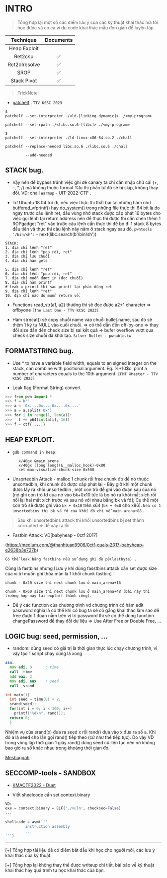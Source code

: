 # INTRO
>Tổng hợp lại một số các điểm lưu ý của các kỹ thuật khai thác mà tôi học được và có cả ví dụ code khai thác mẫu đơn giản để luyện tập.

| Technique  | Documents |
|:----------:|:---------:|
|Heap Exploit|        |
|Ret2csu| ✅   |
|Ret2dlresolve|  ✅   |
|SROP| ✅   |
|Stack Pivot| ✅   |

>TrickNote:

* [patchelf](https://github.com/NixOS/patchelf) . `TTV KSSC 2023`

```
$ 
patchelf --set-interpreter ./<ld-[linking dynamic]> ./<my-program>

patchelf --set-rpath ./<libc.so.6-[libc]> ./<my-program>

$ 
patchelf --set-interpreter ./ld-linux-x86-64.so.2 ./chall

patchelf --replace-needed libc.so.6 ./libc.so.6 ./chall

         --add-needed
```

## STACK bug.

* Vậy nên để bypass tránh việc ghi đè canary ta chỉ cần nhập chữ cái (+, -, *, /) mà không thuộc format %lu thì phần tử đó sẽ bị skip, không thay đổi. VD: chall `Warmup` - UIT-2022-CTF . 

* Từ Ubuntu 18.04 trở đi, nếu việc thực thi thất bại tại những hàm như buffered_vfprintf() hay do_system() trong những file thực thi 64 bit là do ngay trước câu lệnh ret, đầu vùng nhớ stack được cấp phát 16 bytes cho việc gọi lệnh tại return address nên để thực thi được thì cần chèn thêm 1 ROPgadget "ret" vào trước câu lệnh cần thực thi để bỏ đi 1 stack 8 bytes đầu tiên và thực thi câu lệnh này nằm ở stack ngay sau đó. `pwntools '/bin/sh':`  - next(libc.search(b'/bin/sh')) 

```
STACK:
1. địa chỉ lệnh "ret"
2. địa chỉ lệnh "pop rdi, ret"
3. địa chỉ lưu chuỗi 
4. địa chỉ hàm gets

5. địa chỉ lệnh "ret"
6. địa chỉ lệnh "pop rdi, ret"
7. địa chỉ muốn được in (đọc chuỗi)
8. địa chỉ hàm printf 
# leak = printf thì sau printf lại phải dùng ret
9. địa chỉ lệnh "ret"
10. địa chỉ nào đó muốn return về.
```

* Functions read_str(a1, a2) thường thì sẽ đọc được a2+1 character => offbyone `[The Last One - TTV KCSC 2023]`

* Hàm strncat() sẽ copy chuỗi name vào chuỗi bullet.name, sau đó sẽ thêm 1 ký tự NULL vào cuối chuỗi. => có thể dẫn đến off-by-one => thay đổi size dẫn đến check size bị sai kết quả => bufer overflow vượt qua check size chuỗi đã khởi tạo. `Silver Bullet - pwnable.tw`

## FORMATSTRING bug.

* Use * to have a variable field width, equals to an signed integer on the stack, can combine with positional argument. Eg. %*10$c: print a number of characters equals to the 10th argument. `[FMT XMaster - TTV KCSC 2023]`


* Leak flag (Format String) convert

```python
>>> from pwn import *
>>> f = b''
>>> a = '0x....0x....0x....0x....'
>>> a = a.split('0x')
>>> for i in range(1, len(a)):
>>>   f += p64(int(a[i], 16))
>>> f = ctf{.....}
```

## HEAP EXPLOIT.

* `gdb command in heap:` 
```
      x/40gx &main_arena 
      x/40gx (long long)(&__malloc_hook)-0x80
      set max-visualize-chunk-size 0x500
```

* Unsortedbin Attack - malloc 1 chunk rồi free chunk đó để nó thuộc unsortedbin, khi chunk đó được cấp phát lại - Bây giờ khi một chunk được lấy ra khỏi unsortedbin , một con trỏ để ghi vào đoạn sau của nó [nó ghi con trỏ fd của nó vào bk+0x10 tức là bỏ nó ra khỏi mắt xích rồi nối lại hai mắt xích trước và sau nó với nhau bằng bk và fd]; Cụ thể một con trỏ sẽ được ghi vào `bk + 0x10` trên x64 (`bk + 0x8` cho x86). `Nếu có 1 unsortedbins thì bk và fd của khối đó chỉ về main_arena+88` .

>Sau khi unsortedbins attack thì khối unsortedbins bị set thành corrupted => dễ xảy ra lỗi 

* Fastbin Attack: VD[babyheap - 0ctf 2017] 

(https://medium.com/@thanhtuan9906/0ctf-quals-2017-babyheap-e2638b3e727b)

`Có thể leak bằng fastbins nếu sử dụng ghi đè p8(lastbyte) .`

Cùng là fastbins nhưng [Lưu ý khi dùng fasstbins attack cần set được size của vị trí muốn ghi thỏa mãn là 1 khối chunk fastbin]
```
chunk - 0x20 size thì next chunk lưu ở main_arena+16
                    
chunk - 0x60 size thì next chunk lưu ở main_arena+48 (bài này thì trường hợp này lại exploit thành công).
```

* Để ý các function của chương trình vd chương trình có hàm edit password nghĩa là có thể khi có bug ta sẽ cố gắng khai thác làm sao để free được 1 đoạn nằm trên vị trí password thì sẽ có thể dùng function changePassword để thay đổi dư liệu => Use After Free or Double Free, ... 

## LOGIC bug: seed, permission, ...

* random: dùng seed có giá trị là thời gian thực lúc chạy chương trình, vì vậy tạo 1 script chạy cùng là xong

```asm
asm:
  mov edi, 0      ; time
  call _time
  add eax, 2
  mov edi, eax    ; seed
  call _srand
```

```C
int main(){
  int seed = time(0) + 2;
  srand(seed);
  for(int i = 0; i < 100; i++)
    printf("%d\n", rand());
  return 0;
  }
```

Nhiệm vụ của srand(x) đưa ra seed x rồi rand() dựa vào x đưa ra số a. Khi đó a là seed cho lần gọi rand() tiếp theo (cứ như thế tiếp tục). Do vậy VD trong vòng lặp thời gian 1 giây rand() dùng seed cũ liên tục nên nó không bao giờ ra số khác nhau trong khoảng thời gian đó.

[Meshuggah](https://qbao.home.blog/2020/04/30/start-to-pwnb01lers-ctf/) .

## SECCOMP-tools - SANDBOX 

* [KMACTF2022 - Duet](https://github.com/nhtri2003gmail/CTFWriteup/tree/master/2022/KMACTF-2022/Duet)

* Viết sheelcode cần set context.binary

```python
VD:
exe = context.binary = ELF('./vuln', checksec=False)
...

shellcode = asm('''
         instruction assembly
         ...
''')
```




----------------------------------------------------

[+] Tổng hợp tài liệu để có điểm bắt đầu khi học cho người mới, các lưu ý khai thác của kỹ thuật.

[+] Tổng hợp lại không thay thế được writeup chi tiết, bài báo về kỹ thuật khai thác hay quá trình tự học khai thác của bạn.

